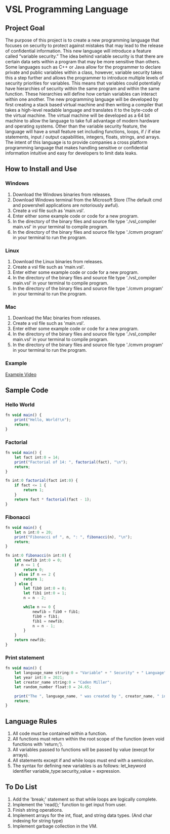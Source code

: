# VSL Programming Language
## Project Goal
The purpose of this project is to create a new programming language that focuses on security to protect against mistakes that may lead to the release of confidential information. This new language will introduce a feature called “variable security.” The idea behind variable security is that there are certain data sets within a program that may be more sensitive than others. Some languages such as C++ or Java allow for the programmer to declare private and public variables within a class, however, variable security takes this a step further and allows the programmer to introduce multiple levels of security priorities for variables. This means that variables could potentially have hierarchies of security within the same program and within the same function. These hierarchies will define how certain variables can interact within one another. The new programming language will be developed by first creating a stack based virtual machine and then writing a compiler that takes a high-level readable language and translates it to the byte-code of the virtual machine. The virtual machine will be developed as a 64 bit machine to allow the language to take full advantage of modern hardware and operating systems. Other than the variable security feature, the language will have a small feature set including functions, loops, if / if else statements, input / output capabilities, integers, floats, strings, and arrays. The intent of this language is to provide companies a cross platform programming language that makes handling sensitive or confidential information intuitive and easy for developers to limit data leaks.

## How to Install and Use
### Windows
1. Download the Windows binaries from releases.
2. Download Windows terminal from the Microsoft Store (The default cmd and powershell applications are notoriously awful).
3. Create a vsl file such as 'main.vsl'.
4. Enter either some example code or code for a new program.
5. In the directory of the binary files and source file type './vsl_compiler main.vsl' in your terminal to compile program.
6. In the directory of the binary files and source file type './cmvm program' in your terminal to run the program.

### Linux
1. Download the Linux binaries from releases.
3. Create a vsl file such as 'main.vsl'.
4. Enter either some example code or code for a new program.
5. In the directory of the binary files and source file type './vsl_compiler main.vsl' in your terminal to compile program.
6. In the directory of the binary files and source file type './cmvm program' in your terminal to run the program.

### Mac
1. Download the Mac binaries from releases.
3. Create a vsl file such as 'main.vsl'.
4. Enter either some example code or code for a new program.
5. In the directory of the binary files and source file type './vsl_compiler main.vsl' in your terminal to compile program.
6. In the directory of the binary files and source file type './cmvm program' in your terminal to run the program.

### Example
[Example Video](https://youtu.be/I007YlARifE)

## Sample Code
### Hello World
```typescript
fn void main() {
    print("Hello, World!\n");
    return;
}
```
### Factorial
```typescript
fn void main() {
    let fact int:0 = 14;
    print("Factorial of 14: ", factorial(fact), "\n");
    return;
}

fn int:0 factorial(fact int:0) {
    if fact <= 1 {
        return 1;
    }
    return fact * factorial(fact - 1);
}
```
### Fibonacci
```typescript
fn void main() {
    let n int:0 = 20;
    print("Fibonacci of ", n, ": ", fibonacci(n), "\n");
    return;
}

fn int:0 fibonacci(n int:0) {
    let newfib int:0 = 0;
    if n <= 1 {
        return 0;
    } else if n == 2 {
        return 1;
    } else {
        let fib0 int:0 = 0;
        let fib1 int:0 = 1;
        n = n - 2;

        while n >= 0 {
            newfib = fib0 + fib1;
            fib0 = fib1;
            fib1 = newfib;
            n = n - 1;
        }
    }
    return newfib;
}
```
### Print statement
```typescript
fn void main() {
    let language_name string:0 = "Variable" + " Security" + " Language";
    let year int:0 = 2021;
    let creator_name string:0 = "Caden Miller";
    let random_number float:0 = 24.65;

    print("The ", language_name, " was created by ", creator_name, " in ", year, ", and supports floats such as ", random_number, ".\n");
    return;
}
```

## Language Rules
1. All code must be contained within a function.
2. All functions must return within the root scope of the function (even void functions with 'return;').
3. All variables passed to functions will be passed by value (execpt for arrays).
4. All statements except if and while loops must end with a semicolon.
5. The syntax for defining new variables is as follows:
    let_keyword identifier variable_type:security_value = expression.


## To Do List
1. Add the 'break;' statement so that while loops are logically complete.
2. Implement the 'read();' function to get input from user.
3. Finish string operations.
4. Implement arrays for the int, float, and string data types. (And char indexing for string type)
5. Implement garbage collection in the VM.